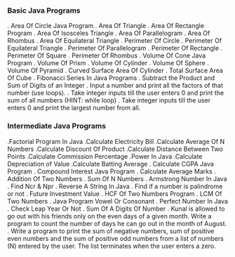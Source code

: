 

### Basic Java Programs
. Area Of Circle Java Program
. Area Of Triangle
. Area Of Rectangle Program 
. Area Of Isosceles Triangle 
. Area Of Parallelogram
. Area Of Rhombus
. Area Of Equilateral Triangle
. Perimeter Of Circle
. Perimeter Of Equilateral Triangle
.  Perimeter Of Parallelogram
.  Perimeter Of Rectangle
.  Perimeter Of Square
.  Perimeter Of Rhombus
.  Volume Of Cone Java Program
.  Volume Of Prism
.  Volume Of Cylinder
.  Volume Of Sphere
.  Volume Of Pyramid
.  Curved Surface Area Of Cylinder
.  Total Surface Area Of Cube
.  Fibonacci Series In Java Programs
.  Subtract the Product and Sum of Digits of an Integer
.  Input a number and print all the factors of that number (use loops).
.  Take integer inputs till the user enters 0 and print the sum of all numbers
(HINT: while loop)
. Take integer inputs till the user enters 0 and print the largest number from
all.

### Intermediate Java Programs
.Factorial Program In Java
.Calculate Electricity Bill
.Calculate Average Of N Numbers
.Calculate Discount Of Product
.Calculate Distance Between Two Points 
.Calculate Commission Percentage
.Power In Java
.Calculate Depreciation of Value
.Calculate Batting Average
. Calculate CGPA Java Program
. Compound Interest Java Program
. Calculate Average Marks
. Addition Of Two Numbers
. Sum Of N Numbers
. Armstrong Number In Java
. Find Ncr & Npr
. Reverse A String In Java 
. Find if a number is palindrome or not 
. Future Investment Value
. HCF Of Two Numbers Program
. LCM Of Two Numbers
. Java Program Vowel Or Consonant 
. Perfect Number In Java
. Check Leap Year Or Not
. Sum Of A Digits Of Number
. Kunal is allowed to go out with his friends only on the even days of a given month. Write a program to count the number of days he can go out in the month of August.
. Write a program to print the sum of negative numbers, sum of positive even numbers and the sum of positive odd numbers from a list of numbers (N) entered by the user. The list terminates when the user enters a zero.
